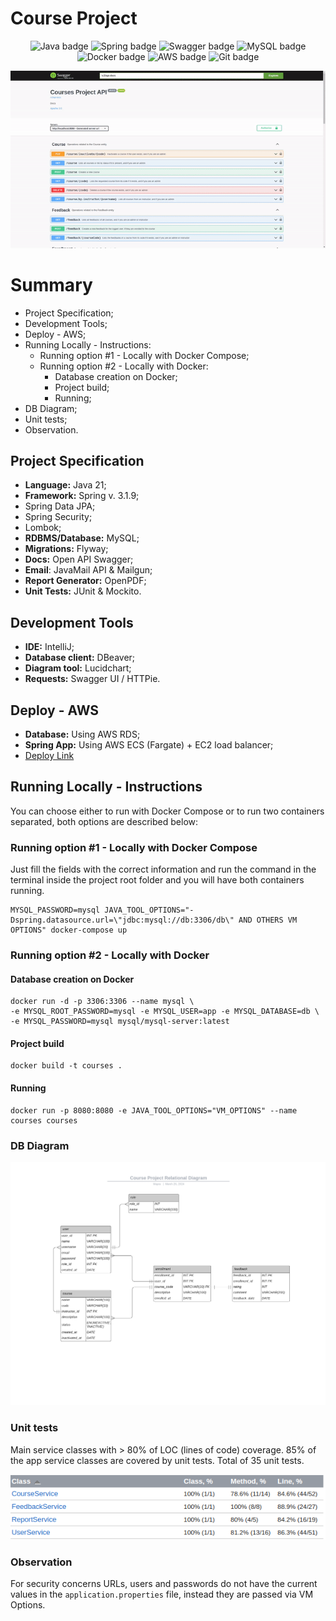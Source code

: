 # Course Project
<p align="center">
<img src="https://img.shields.io/badge/java-%23ED8B00.svg?style=for-the-badge&logo=openjdk&logoColor=white" alt="Java badge" />
<img src="https://img.shields.io/badge/spring-%236DB33F.svg?style=for-the-badge&logo=spring&logoColor=white" alt="Spring badge" />
<img src="https://img.shields.io/badge/-Swagger-%23Clojure?style=for-the-badge&logo=swagger&logoColor=white" alt="Swagger badge" />
<img src="https://img.shields.io/badge/mysql-4479A1.svg?style=for-the-badge&logo=mysql&logoColor=white" alt="MySQL badge" />  
<img src="https://img.shields.io/badge/docker-%230db7ed.svg?style=for-the-badge&logo=docker&logoColor=white" alt="Docker badge" />  
<img src="https://img.shields.io/badge/AWS-%23FF9900.svg?style=for-the-badge&logo=amazon-aws&logoColor=white" alt="AWS badge" /> 
<img src="https://img.shields.io/badge/git-%23F05033.svg?style=for-the-badge&logo=git&logoColor=white" alt="Git badge" />
</p>

<p align="center">
  <img src="./project.gif" alt="GIF of the Swagger Docs" />
</p>  
  
# Summary
- Project Specification;
- Development Tools;
- Deploy - AWS;
- Running Locally - Instructions:
  - Running option #1 - Locally with Docker Compose;
  - Running option #2 - Locally with Docker:
    - Database creation on Docker;
    - Project build;
    - Running;
- DB Diagram;
- Unit tests;
- Observation.
  
## Project Specification
- **Language:** Java 21;
- **Framework:** Spring v. 3.1.9;
- Spring Data JPA;
- Spring Security;
- Lombok;
- **RDBMS/Database:** MySQL;
- **Migrations:** Flyway;
- **Docs:** Open API Swagger;
- **Email**: JavaMail API & Mailgun;
- **Report Generator:** OpenPDF;
- **Unit Tests:** JUnit & Mockito.
## Development Tools
- **IDE:** IntelliJ;
- **Database client:** DBeaver;
- **Diagram tool:** Lucidchart;
- **Requests:** Swagger UI / HTTPie.
## Deploy - AWS
- **Database:** Using AWS RDS;
- **Spring App:** Using AWS ECS (Fargate) + EC2 load balancer;
- [Deploy Link](http://courseproject-1675530516.sa-east-1.elb.amazonaws.com)
## Running Locally - Instructions
You can choose either to run with Docker Compose or to run two containers separated, both options
are described below:  
### Running option #1 - Locally with Docker Compose
Just fill the fields with the correct information and run the command in the terminal 
inside the project root folder and you will have both containers running.
```shell
MYSQL_PASSWORD=mysql JAVA_TOOL_OPTIONS="-Dspring.datasource.url=\"jdbc:mysql://db:3306/db\" AND OTHERS VM OPTIONS" docker-compose up
```
### Running option #2 - Locally with Docker
#### Database creation on Docker
```shell
docker run -d -p 3306:3306 --name mysql \
-e MYSQL_ROOT_PASSWORD=mysql -e MYSQL_USER=app -e MYSQL_DATABASE=db \
-e MYSQL_PASSWORD=mysql mysql/mysql-server:latest
```
#### Project build
```shell
docker build -t courses .
```
#### Running
```shell
docker run -p 8080:8080 -e JAVA_TOOL_OPTIONS="VM_OPTIONS" --name courses courses
```
### DB Diagram
<p align="center">
  <img src="./src/main/resources/assets/diagram.png" alt="DB Diagram" />
</p>  
  
### Unit tests
Main service classes with > 80% of LOC (lines of code) coverage. 85% of the app service classes are covered
by unit tests. Total of 35 unit tests.  
<p align="center">
  <img src="./src/main/resources/assets/coverage.png" alt="Code Coverage" />
</p>  

### Observation
For security concerns URLs, users and passwords do not have the current values in the ```application.properties``` file, instead they are passed via VM Options.
